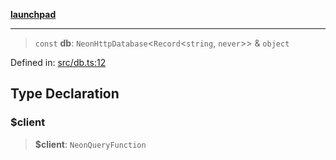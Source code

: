 [**launchpad**](index.md)

***

> `const` **db**: `NeonHttpDatabase`\<`Record`\<`string`, `never`\>\> & `object`

Defined in: [src/db.ts:12](https://github.com/victorbratov/launchpad/blob/d14315d3bd6634bc1c0e4507f8ad0551e9221cbc/src/db.ts#L12)

## Type Declaration

### $client

> **$client**: `NeonQueryFunction`
